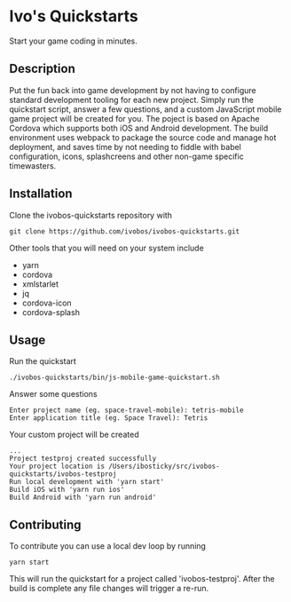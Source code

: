 # Ivo's Quickstarts
Start your game coding in minutes.

## Description
Put the fun back into game development by not having to configure standard development tooling for each new project. Simply run the quickstart script, answer a few questions, and a custom JavaScript mobile game project will be created 
for you. The poject is based on Apache Cordova which supports both iOS and Android development. The build environment uses webpack to package the source code and manage hot deployment, and saves time by not needing to fiddle with 
babel configuration, icons, splashcreens and other non-game specific timewasters.

## Installation
Clone the ivobos-quickstarts repository with
```
git clone https://github.com/ivobos/ivobos-quickstarts.git
```
Other tools that you will need on your system include
- yarn 
- cordova
- xmlstarlet
- jq
- cordova-icon
- cordova-splash

## Usage

Run the quickstart
```
./ivobos-quickstarts/bin/js-mobile-game-quickstart.sh
```
Answer some questions
```
Enter project name (eg. space-travel-mobile): tetris-mobile
Enter application title (eg. Space Travel): Tetris
```
Your custom project will be created
```
...
Project testproj created successfully
Your project location is /Users/ibosticky/src/ivobos-quickstarts/ivobos-testproj
Run local development with 'yarn start'
Build iOS with 'yarn run ios'
Build Android with 'yarn run android'
```

## Contributing
To contribute you can use a local dev loop by running
```
yarn start
```
This will run the quickstart for a project called 'ivobos-testproj'. After the build is
complete any file changes will trigger a re-run.








